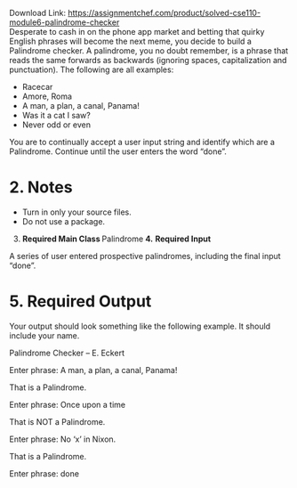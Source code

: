 Download Link: https://assignmentchef.com/product/solved-cse110-module6-palindrome-checker
<br>
Desperate to cash in on the phone app market and betting that quirky English phrases will become the next meme, you decide to build a Palindrome checker. A palindrome, you no doubt remember, is a phrase that reads the same forwards as backwards (ignoring spaces, capitalization and punctuation). The following are all examples:

<ul>

 <li>Racecar</li>

 <li>Amore, Roma</li>

 <li>A man, a plan, a canal, Panama!</li>

 <li>Was it a cat I saw?</li>

 <li>Never odd or even</li>

</ul>

You are to continually accept a user input string and identify which are a Palindrome. Continue until the user enters the word “done”.

<h1>2. Notes</h1>

<ul>

 <li>Turn in only your source files.</li>

 <li>Do not use a package.</li>

</ul>

<ol start="3">

 <li><strong>Required Main Class </strong>Palindrome <strong>4.</strong> <strong>Required Input </strong></li>

</ol>

A series of user entered prospective palindromes, including the final input “done”.

<h1>5. Required Output</h1>

Your output should look something like the following example. It should include your name.

Palindrome Checker – E. Eckert




Enter phrase: A man, a plan, a canal, Panama!

That is a Palindrome.




Enter phrase: Once upon a time

That is NOT a Palindrome.




Enter phrase: No ‘x’ in Nixon.

That is a Palindrome.




Enter phrase: done